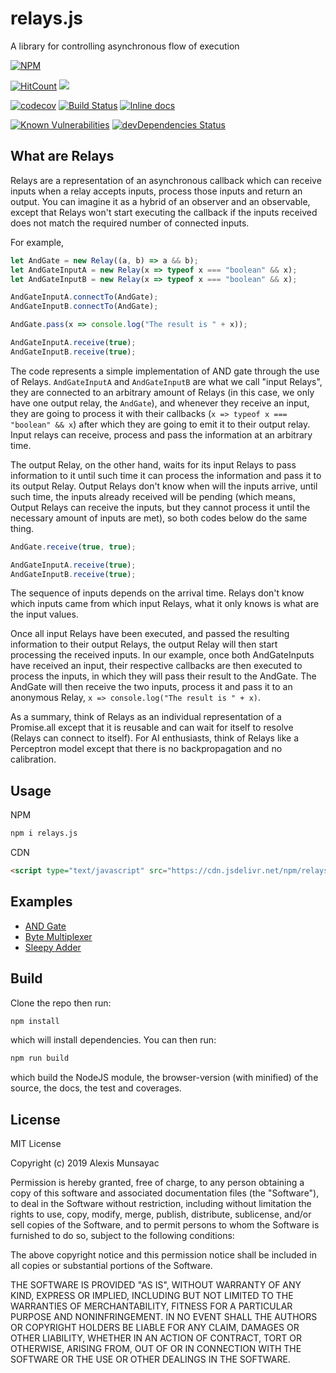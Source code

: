 # relays.js

A library for controlling asynchronous flow of execution

[![NPM](https://nodei.co/npm/relays.js.png)](https://nodei.co/npm/relays.js/)

[![HitCount](http://hits.dwyl.com/LXSMNSYC/relays.js.svg)](http://hits.dwyl.com/LXSMNSYC/relays.js)
[![](https://data.jsdelivr.com/v1/package/npm/relays.js/badge)](https://www.jsdelivr.com/package/npm/relays.js)

[![codecov](https://codecov.io/gh/LXSMNSYC/relays.js/branch/master/graph/badge.svg)](https://codecov.io/gh/LXSMNSYC/relays.js)
[![Build Status](https://travis-ci.org/LXSMNSYC/relays.js.svg?branch=master)](https://travis-ci.org/LXSMNSYC/relays.js)
[![Inline docs](http://inch-ci.org/github/LXSMNSYC/relays.js.svg?branch=master)](http://inch-ci.org/github/LXSMNSYC/relays.js)

[![Known Vulnerabilities](https://snyk.io/test/github/LXSMNSYC/relays.js/badge.svg?targetFile=package.json)](https://snyk.io/test/github/LXSMNSYC/relays.js?targetFile=package.json)
[![devDependencies Status](https://david-dm.org/LXSMNSYC/relays.js/dev-status.svg)](https://david-dm.org/LXSMNSYC/relays.js?type=dev)


## What are Relays

Relays are a representation of an asynchronous callback which can receive inputs when a relay accepts inputs, process those inputs and return an output. You can imagine it as a hybrid of an observer and an observable, except that Relays won't start executing the callback if the inputs received does not match the required number of connected inputs.

For example,

```js
let AndGate = new Relay((a, b) => a && b);
let AndGateInputA = new Relay(x => typeof x === "boolean" && x);
let AndGateInputB = new Relay(x => typeof x === "boolean" && x);

AndGateInputA.connectTo(AndGate);
AndGateInputB.connectTo(AndGate);

AndGate.pass(x => console.log("The result is " + x));

AndGateInputA.receive(true);
AndGateInputB.receive(true);
```

The code represents a simple implementation of AND gate through the use of Relays. ```AndGateInputA``` and ```AndGateInputB``` are what we call "input Relays", they are connected to an arbitrary amount of Relays (in this case, we only have one output relay, the ```AndGate```), and whenever they receive an input, they are going to process it with their callbacks (```x => typeof x === "boolean" && x```) after which they are going to emit it to their output relay. Input relays can receive, process and pass the information at an arbitrary time.

The output Relay, on the other hand, waits for its input Relays to pass information to it until such time it can process the information and pass it to its output Relay. Output Relays don't know when will the inputs arrive, until such time, the inputs already received will be pending (which means, Output Relays can receive the inputs, but they cannot process it until the necessary amount of inputs are met), so both codes below do the same thing.

```js
AndGate.receive(true, true);
```

```js
AndGateInputA.receive(true);
AndGateInputB.receive(true);
```

The sequence of inputs depends on the arrival time. Relays don't know which inputs came from which input Relays, what it only knows is what are the input values.

Once all input Relays have been executed, and passed the resulting information to their output Relays, the output Relay will then start processing the received inputs.
In our example, once both AndGateInputs have received an input, their respective callbacks are then executed to process the inputs, in which they will pass their result to the AndGate. The AndGate will then receive the two inputs, process it and pass it to an anonymous Relay, ```x => console.log("The result is " + x)```.

As a summary, think of Relays as an individual representation of a Promise.all except that it is reusable and can wait for itself to resolve (Relays can connect to itself). For AI enthusiasts, think of Relays like a Perceptron model except that there is no backpropagation and no calibration.

## Usage

NPM

```bash
npm i relays.js
```

CDN

```html
<script type="text/javascript" src="https://cdn.jsdelivr.net/npm/relays.js/dist/index.min.js"></script>
```
## Examples

* [AND Gate](https://github.com/LXSMNSYC/relays.js/tree/master/examples/andGate)
* [Byte Multiplexer](https://github.com/LXSMNSYC/relays.js/tree/master/examples/byteMultiplexer)
* [Sleepy Adder](https://github.com/LXSMNSYC/relays.js/tree/master/examples/sleepyAdder)

## Build

Clone the repo then run:

```bash
npm install
```

which will install dependencies. You can then run:

```bash
npm run build
```

which build the NodeJS module, the browser-version (with minified) of the source, the docs, the test and coverages.

## License

MIT License

Copyright (c) 2019 Alexis Munsayac

Permission is hereby granted, free of charge, to any person obtaining a copy
of this software and associated documentation files (the "Software"), to deal
in the Software without restriction, including without limitation the rights
to use, copy, modify, merge, publish, distribute, sublicense, and/or sell
copies of the Software, and to permit persons to whom the Software is
furnished to do so, subject to the following conditions:

The above copyright notice and this permission notice shall be included in all
copies or substantial portions of the Software.

THE SOFTWARE IS PROVIDED "AS IS", WITHOUT WARRANTY OF ANY KIND, EXPRESS OR
IMPLIED, INCLUDING BUT NOT LIMITED TO THE WARRANTIES OF MERCHANTABILITY,
FITNESS FOR A PARTICULAR PURPOSE AND NONINFRINGEMENT. IN NO EVENT SHALL THE
AUTHORS OR COPYRIGHT HOLDERS BE LIABLE FOR ANY CLAIM, DAMAGES OR OTHER
LIABILITY, WHETHER IN AN ACTION OF CONTRACT, TORT OR OTHERWISE, ARISING FROM,
OUT OF OR IN CONNECTION WITH THE SOFTWARE OR THE USE OR OTHER DEALINGS IN THE
SOFTWARE.